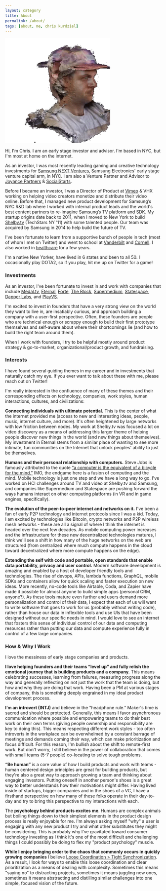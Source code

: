 ```yaml
---
layout: category
title: About
permalink: /about/
tags: [about, me, chris kurdziel]
---
```

![Me](images/avatar.gif)

Hi, I'm Chris. I am an early stage investor and advisor. I'm based in NYC, but I'm most at home on the internet.

As an investor, I was most recently leading gaming and creative technology investments for [Samsung NEXT Ventures][0], Samsung Electronics' early stage venture capital arm, in NYC. I am also a Venture Partner and Advisor to [Joyance Partners][1] & [SocialStarts](http://socialstarts.com).

Before I became an investor, I was a Director of Product at [Vimeo][2] & VHX working on helping video creators monetize and distribute their video online. Before that, I managed new product development for Samsung’s NYC R&D lab where I worked with internal product leads and the world's best content partners to re-imagine Samsung’s TV platform and SDK. My startup origins date back to 2011, when I moved to New York to build [Shelby.tv][3] (TechStars NY '11) with some talented people. Our team was acquired by Samsung in 2014 to help build the future of TV.

I've been fortunate to learn from a supportive bunch of people in tech (most of whom I met on Twitter) and went to school at [Vanderbilt][4] and [Cornell][5]. I also worked in [healthcare][7] for a few years.

I'm a native New Yorker, have lived in 6 states and been to all 50. I occasionally play DOTA2, so if you play, hit me up on Twitter for a game!

### Investments

As an investor, I've been fortunate to invest in and work with companies that include [Medal.tv](https://medal.tv/), [Eternal](https://eternal.plus/), [Forte](https://www.forte.io/), [The Block](https://www.theblockcrypto.com/), [Supermedium](http://supermedium.com/), [Statespace](https://statespace.gg/), [Dapper Labs](https://www.dapperlabs.com/), and [PlayVS](https://www.playvs.com/).

I'm excited to invest in founders that have a very strong view on the world they want to live in, are insatiably curious, and approach building a company with a user-first perspective. Often, these founders are people who are technical enough or scrappy enough to build their first prototype themselves and self-aware about where their shortcomings lie (and how to build the right team around them).

 When I work with founders, I try to be helpful mostly around product strategy & go-to-market, organizational/product growth, and fundraising.

### Interests

I have found several guiding themes in my career and in investments that naturally catch my eye. If you ever want to talk about these with me, please reach out on Twitter!

I'm really interested in the confluence of many of these themes and their corresponding effects on technology, companies, work styles, human interactions, cultures, and civilizations:

**Connecting individuals with ultimate potential.** This is the center of what the internet provided me (access to new and interesting ideas, people, music, internet culture, and more). It's often heightened by large networks with low friction between nodes. My work at Shelby.tv was focused a lot on video discovery as a means of addressing this larger theme of helping people discover new things in the world (and new things about themselves). My investment in Eternal stems from a similar place of wanting to see more intimate, fun communities on the Internet that unlock peoples' ability to just be themselves.

**Humans and their personal relationship with computers.** Steve Jobs is famously attributed to the quote [“a computer is the equivalent of a bicycle for the mind.”][9] IMO, the endgame here is a fusion of computing and the mind. Mobile technology is just one step and we have a long way to go. I've worked on HCI challenges around TV and video at Shelby.tv and Samsung, and companies like Supermedium and Statespace are pushing forward the ways humans interact on other computing platforms (in VR and in game engines, specifically). 

**The evolution of the peer-to-peer internet and networks on it.** I've been a fan of early P2P technology and internet protocols since I was a kid. Today, I am excited by technologies like Bitcoin, crypto networks and P2P wireless mesh networks - these are all a signal of where I think the internet is headed over the next few decades. As mobile computing power increases and the infrastructure for these new decentralized technologies matures, I think we'll see a shift in how many of the huge networks on the web are structured (from centralized where much compute happens in the cloud toward decentralized where more compute happens on the edge).

**Extending the self with code and portable, open standards that enable data portability, privacy and user control.** Modern software development is amazing and enabled by a host of developer friendly tools and technologies. The rise of devops, APIs, lambda functions, GraphQL, mobile SDKs and containers allow for quick scaling and faster execution on new ideas. More recently, no-code tools like Airtable, Coda, and Zapier have made it possible for almost anyone to build simple apps (personal CRM, anyone?). As these tools mature even further and users demand more personalization and control of their data, I expect that each of us will want to write software that goes to work for us (probably without writing code), rather than house our data in inflexible tools and use UIs that have been designed without our specific needs in mind. I would love to see an internet that fosters this sense of individual control of our data and computing resources rather than putting our data and compute experience fully in control of a few large companies.

### How & Why I Work

I love the messiness of early stage companies and products.

**I love helping founders and their teams “level up” and fully relish the emotional journey that is building products and a company.** This means celebrating successes, learning from failures, measuring progress along the way and generally reflecting on not just the work that the team is doing, but how and why they are doing that work. Having been a PM at various stages of company, this is something deeply engrained in my ideal product development process.

**I’m an introvert (INTJ)** and believe in the "headphone rule." Maker's time is sacred and should be protected. Generally, this means I favor asynchronous communication where possible and empowering teams to do their best work on their own terms (giving people ownership and responsibility are key to doing this). This means respecting different work styles - too often introverts in the workplace can be overwhelmed by a constant barrage of meetings and demands coming their way, which can make prioritization and focus difficult. For this reason, I'm bullish about the shift to remote-first work. But don't worry, I still believe in the power of collaboration that comes with small teams (5-7 people) co-locating to solve tough problems.

**“Be human”** is a core value of how I build products and work with teams - human centered design principles are great for building products, but they're also a great way to approach growing a team and thinking about engaging investors. Putting oneself in another person's shoes is a great way to better understands how their motivations might differ. Having lived inside of startups, bigger companies and in the shoes of a VC, I have a firsthand perspective on how many of these folks operate in their day-to-day and try to bring this perspective to my interactions with each.

The **psychology behind products excites me**. Humans are complex animals but boiling things down to their simplest elements in the product design process is really enjoyable for me. I'm always asking myself "why" a user is engaging with any new product I try and what other substitutes they might be considering. This is probably why I've gravitated toward consumer technology investing as I think it's one of the most difficult and challenging things I could possibly be doing to flex my "product psychology" muscle.

**While I enjoy bringing order to the chaos that commonly occurs in quickly growing companies** I believe [Loose Coordination \> Tight Synchronization][8]. As a result, I look for ways to enable this loose coordination and clear prioritization as a means of dealing with complexity. Sometimes this means "saying no" to distracting projects, sometimes it means juggling new ones, sometimes it means abstracting and distilling similar challenges into one simple, focused vision of the future.

[0]:  https://samsungnext.com/ventures/
[1]:	http://joyancepartners.com
[2]:	http://vimeo.com
[3]:	http://shelby.tv
[4]:	http://engineering.vanderbilt.edu/
[5]:	http://www.johnson.cornell.edu/
[6]:	http://www.brventurefund.com/
[7]:	http://www.mckesson.com/
[8]:	http://us1.campaign-archive1.com/?u=78cbbb7f2882629a5157fa593&id=6018c6315f
[9]:	https://www.youtube.com/watch?v=ob_GX50Za6c
